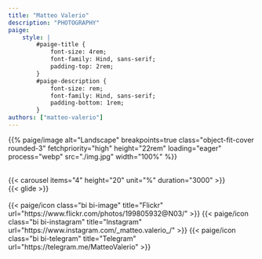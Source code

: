```yaml
---
title: "Matteo Valerio"
description: "PHOTOGRAPHY"
paige:
    style: |
        #paige-title {  
            font-size: 4rem;    
            font-family: Hind, sans-serif;
            padding-top: 2rem;
        }
        #paige-description {
            font-size: rem;
            font-family: Hind, sans-serif;
            padding-bottom: 1rem;
        } 
authors: ["matteo-valerio"] 
---
```


<p>
{{% paige/image alt="Landscape" 
    breakpoints=true class="object-fit-cover rounded-3" 
    fetchpriority="high" height="22rem" loading="eager" process="webp" 
    src="./img.jpg" width="100%" %}}
</p>

<br>

<div id="mobileContent">
    {{< carousel items="4" height="20" unit="%" duration="3000" >}}
</div>

<div id="desktopContent">
    {{< glide >}}
</div>

<br>

<div class="column-gap-3 d-flex display-6 justify-content-center mb-3">
    {{< paige/icon class="bi bi-image" title="Flickr" url="https://www.flickr.com/photos/199805932@N03/" >}}
    {{< paige/icon class="bi bi-instagram" title="Instagram" url="https://www.instagram.com/_matteo.valerio_/" >}}
    {{< paige/icon class="bi bi-telegram" title="Telegram" url="https://telegram.me/MatteoValerio" >}}    
</div>